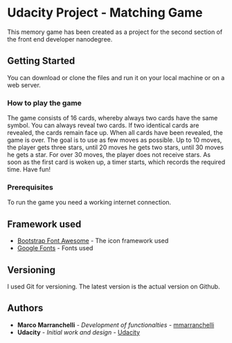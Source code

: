 # Udacity Project - Matching Game

This memory game has been created as a project for the second section of the front end developer nanodegree.

## Getting Started

You can download or clone the files and run it on your local machine or on a web server.

### How to play the game

The game consists of 16 cards, whereby always two cards have the same symbol. You can always reveal two cards. If two identical cards are revealed, the cards remain face up. When all cards have been revealed, the game is over. The goal is to use as few moves as possible. Up to 10 moves, the player gets three stars, until 20 moves he gets two stars, until 30 moves he gets a star. For over 30 moves, the player does not receive stars. As soon as the first card is woken up, a timer starts, which records the required time. Have fun!

### Prerequisites

To run the game you need a working internet connection.


## Framework used

* [Bootstrap Font Awesome](https://fontawesome.com/) - The icon framework used
* [Google Fonts](https://fonts.google.com/) - Fonts used


## Versioning

I used Git for versioning. The latest version is the actual version on Github.

## Authors

* **Marco Marranchelli** - *Development of functionalties* - [mmarranchelli](https://github.com/mmarranchelli)
* **Udacity** - *Initial work and design* - [Udacity](https://github.com/udacity)
